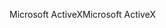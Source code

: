 <span data-ttu-id="4ffee-101">Microsoft ActiveX</span><span class="sxs-lookup"><span data-stu-id="4ffee-101">Microsoft ActiveX</span></span>